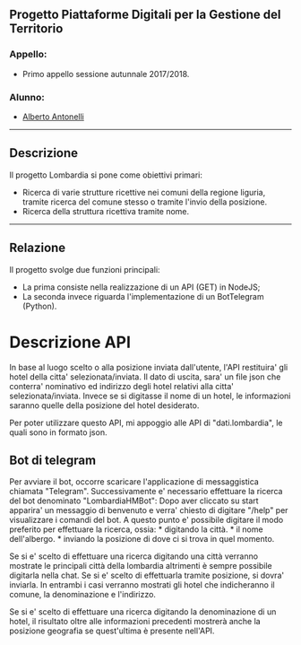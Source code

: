 ## Progetto Piattaforme Digitali per la Gestione del Territorio ##

### Appello: ###
* Primo appello sessione autunnale 2017/2018.

### Alunno: ###
* [Alberto Antonelli](https://github.com/antonell11)

-----------------------------------------------------

## Descrizione ##
 
Il progetto Lombardia si pone come obiettivi primari:
* Ricerca di varie strutture ricettive nei comuni della regione liguria, tramite ricerca del comune stesso o tramite l'invio della posizione.
* Ricerca della struttura ricettiva tramite nome.

-----------------------------------------------------

## Relazione ##

Il progetto svolge due funzioni principali:
* La prima consiste nella realizzazione di un API (GET) in NodeJS;
* La seconda invece riguarda l'implementazione di un BotTelegram (Python).

<h1>Descrizione API </h1>
In base al luogo scelto o alla posizione inviata dall'utente, l'API restituira' gli hotel della citta' selezionata/inviata.
Il dato di uscita, sara' un file json che conterra' nominativo ed indirizzo degli hotel relativi alla citta' selezionata/inviata.
Invece se si digitasse il nome di un hotel, le informazioni saranno quelle della posizione del hotel desiderato.

Per poter utilizzare questo API, mi appoggio alle API di "dati.lombardia", le quali sono in formato json.

<h2>Bot di telegram </h2>
Per avviare il bot, occorre scaricare l'applicazione di messaggistica chiamata "Telegram". Successivamente e' necessario effettuare la ricerca del bot denominato "LombardiaHMBot":
Dopo aver cliccato su start apparira' un messaggio di benvenuto e verra' chiesto di digitare "/help" per visualizzare i comandi del bot.
A questo punto e' possibile digitare il modo preferito per effettuare la ricerca, ossia:
* digitando la città.
* il nome dell'albergo.
* inviando la posizione di dove ci si trova in quel momento.

Se si e' scelto di effettuare una ricerca digitando una città verranno mostrate le principali città  della lombardia altrimenti è sempre possibile digitarla nella chat. Se si e' scelto di effettuarla tramite posizione, si dovra' inviarla.
In entrambi i casi verranno mostrati gli hotel che indicheranno il comune, la denominazione e l'indirizzo. 

Se si e' scelto di effettuare una ricerca digitando la denominazione di un hotel, il risultato oltre alle informazioni precedenti mostrerà anche la posizione geografia se quest'ultima è presente nell'API.




